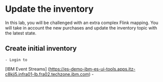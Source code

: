 # Update the inventory

In this lab, you will be challenged with an extra complex Flink mapping. You will take in account the new purchases and 
update the inventory topic with the latest state.

## Create initial inventory

	- Login to 
[IBM Event Streams] (https://es-demo-ibm-es-ui-tools.apps.itz-c8kjj5.infra01-lb.fra02.techzone.ibm.com)
	-